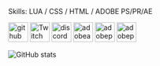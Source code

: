Skills: LUA / CSS / HTML / ADOBE PS/PR/AE

[<img src='https://cdn.jsdelivr.net/npm/simple-icons@3.0.1/icons/github.svg' alt='github' height='40'>](https://github.com/illusionvisible)  [<img src='https://cdn.jsdelivr.net/npm/simple-icons@3.0.1/icons/twitch.svg' alt='Twitch' height='40'>](https://www.twitch.tv/illusionvisible)  [<img src='https://cdn.jsdelivr.net/npm/simple-icons@3.0.1/icons/discord.svg' alt='discord' height='40'>](http://discord.gg/DXucQnP)  [<img src='https://cdn.jsdelivr.net/npm/simple-icons@3.0.1/icons/adobeaftereffects.svg' alt='adobeaftereffects' height='40'>](http://discord.gg/DXucQnP)  [<img src='https://cdn.jsdelivr.net/npm/simple-icons@3.0.1/icons/adobephotoshop.svg' alt='adobephotoshop' height='40'>](http://discord.gg/DXucQnP)  [<img src='https://cdn.jsdelivr.net/npm/simple-icons@3.0.1/icons/adobepremierepro.svg' alt='adobepremierepro' height='40'>](http://discord.gg/DXucQnP)  

![GitHub stats](https://github-readme-stats.vercel.app/api?username=illusionvisible&show_icons=true)  

